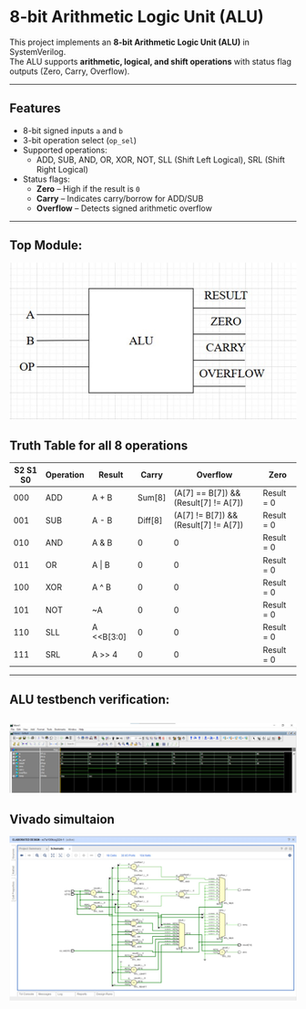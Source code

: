 # 8-bit Arithmetic Logic Unit (ALU)

This project implements an **8-bit Arithmetic Logic Unit (ALU)** in SystemVerilog.  
The ALU supports **arithmetic, logical, and shift operations** with status flag outputs (Zero, Carry, Overflow).  

---

##  Features
- 8-bit signed inputs `a` and `b`
- 3-bit operation select (`op_sel`)
- Supported operations:
  - ADD, SUB, AND, OR, XOR, NOT, SLL (Shift Left Logical), SRL (Shift Right Logical)
- Status flags:
  - **Zero** – High if the result is `0`
  - **Carry** – Indicates carry/borrow for ADD/SUB
  - **Overflow** – Detects signed arithmetic overflow

---
## Top Module:

![top module alu](images/alu_top.png) 

## Truth Table for all 8 operations 


| S2 S1 S0 | Operation | Result   | Carry    | Overflow                                    | Zero        |
|----------|-----------|----------|----------|---------------------------------------------|-------------|
| 000      | ADD       | A + B    | Sum[8]   | (A[7] == B[7]) && (Result[7] != A[7])       | Result = 0  |
| 001      | SUB       | A - B    | Diff[8]  | (A[7] != B[7]) && (Result[7] != A[7])       | Result = 0  |
| 010      | AND       | A & B    | 0        | 0                                           | Result = 0  |
| 011      | OR        | A \| B   | 0        | 0                                           | Result = 0  |
| 100      | XOR       | A ^ B    | 0        | 0                                           | Result = 0  |
| 101      | NOT       | ~A       | 0        | 0                                           | Result = 0  |
| 110      | SLL       |A <<B[3:0]| 0        | 0                                           | Result = 0  |
| 111      | SRL       | A >> 4   | 0        | 0                                           | Result = 0  |

---
## ALU testbench verification:
![ALU testbench verification](images/alu.png)
---

## Vivado simultaion
![ALU testbench verification](images/alu_vivado.png)